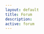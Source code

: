 ```yaml
---
layout: default
title: Forum
description: 
active: forum
---
```


<iframe id="forum_embed"
 src="javascript:void(0)"
 scrolling="no"
 frameborder="0"
 width="100%"
 height="700">
</iframe>

<script type="text/javascript">
 document.getElementById("forum_embed").src =
  "https://groups.google.com/forum/embed/?place=forum/codeforbirmingham" +
  "&showsearch=true&showpopout=true&parenturl=" +
  encodeURIComponent(window.location.href);
</script> 
